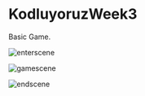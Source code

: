 # KodluyoruzWeek3

Basic Game.

![enterscene](https://user-images.githubusercontent.com/37108233/96631716-58d1f200-131f-11eb-978e-c631e4ea5b76.PNG)

![gamescene](https://user-images.githubusercontent.com/37108233/96631773-6edfb280-131f-11eb-9016-67d5da048d13.PNG)

![endscene](https://user-images.githubusercontent.com/37108233/96631793-7737ed80-131f-11eb-8239-d622ac332372.PNG)
